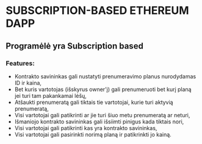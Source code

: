 # SUBSCRIPTION-BASED ETHEREUM DAPP

## Programėlė yra Subscription based

### Features:
- Kontrakto savininkas gali nustatyti prenumeravimo planus nurodydamas ID ir kaina,
- Bet kuris vartotojas (išskyrus owner'į) gali prenumeruoti bet kurį planą jei turi tam pakankamai lėšų,
- Atšaukti prenumeratą gali tiktais tie vartotojai, kurie turi aktyvią prenumeratą,
- Visi vartotojai gali patikrinti ar jie turi šiuo metu prenumeratą ar neturi,
- Išmaniojo kontrakto savininkas gali išsiimti pinigus kada tiktais nori,
- Visi vartotojai gali patikrinti kas yra kontrakto savininkas,
- Visi vartotojai gali pasirinkti norimą planą ir patikrinkti jo kainą.